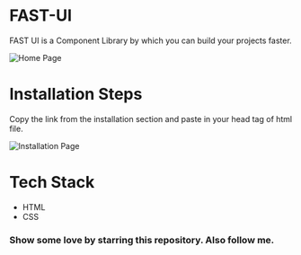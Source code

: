 # FAST-UI

FAST UI is a Component Library by which you can build your projects faster.


![Home Page](https://user-images.githubusercontent.com/72180173/151721667-fa4ead4f-948c-4e39-bc79-c1cd52677ab2.png)

# Installation Steps

Copy the link from the installation section and paste in your head tag of html file.

![Installation Page](https://user-images.githubusercontent.com/72180173/151721684-66037ab2-7cf7-44c3-b4a3-734c1ce526aa.png)

# Tech Stack
 * HTML
 * CSS  

### Show some love by starring this repository. Also follow me.
